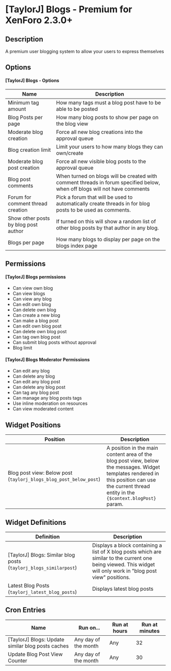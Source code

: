 \[TaylorJ\] Blogs - Premium for XenForo 2.3.0+
==============================================

Description
-----------

A premium user blogging system to allow your users to express themselves

Options
-------

#### \[TaylorJ\] Blogs - Options

| Name | Description |
|---|---|
| Minimum tag amount | How many tags must a blog post have to be able to be posted |
| Blog Posts per page | How many blog posts to show per page on the blog view |
| Moderate blog creation | Force all new blog creations into the approval queue |
| Blog creation limit | Limit your users to how many blogs they can own/create |
| Moderate blog post creation | Force all new visible blog posts to the approval queue |
| Blog post comments | When turned on blogs will be created with comment threads in forum specified below, when off blogs will not have comments |
| Forum for comment thread creation | Pick a forum that will be used to automatically create threads in for blog posts to be used as comments. |
| Show other posts by blog post author | If turned on this will show a random list of other blog posts by that author in any blog. |
| Blogs per page | How many blogs to display per page on the blogs index page |

Permissions
-----------

#### \[TaylorJ\] Blogs permissions

- Can view own blog
- Can view blogs
- Can view any blog
- Can edit own blog
- Can delete own blog
- Can create a new blog
- Can make a blog post
- Can edit own blog post
- Can delete own blog post
- Can tag own blog post
- Can submit blog posts without approval
- Blog limit

#### \[TaylorJ\] Blogs Moderator Permissions

- Can edit any blog
- Can delete any blog
- Can edit any blog post
- Can delete any blog post
- Can tag any blog post
- Can manage any blog posts tags
- Use inline moderation on resources
- Can view moderated content

Widget Positions
----------------

| Position | Description |
|---|---|
| Blog post view: Below post (`taylorj_blogs_blog_post_below_post`) | A position in the main content area of the blog post view, below the messages. Widget templates rendered in this position can use the current thread entity in the `{$context.blogPost}` param. |

Widget Definitions
------------------

| Definition | Description |
|---|---|
| \[TaylorJ\] Blogs: Similar blog posts (`taylorj_blogs_similarpost`) | Displays a block containing a list of X blog posts which are similar to the current one being viewed. This widget will only work in "blog post view" positions. |
| Latest Blog Posts (`taylorj_latest_blog_posts`) | Displays latest blog posts |

Cron Entries
------------

| Name | Run on... | Run at hours | Run at minutes |
|---|---|---|---|
| \[TaylorJ\] Blogs: Update similar blog posts caches | Any day of the month | Any | 32 |
| Update Blog Post View Counter | Any day of the month | Any | 30 |